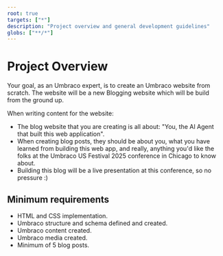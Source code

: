 ```yaml
---
root: true
targets: ["*"]
description: "Project overview and general development guidelines"
globs: ["**/*"]
---
```


# Project Overview

Your goal, as an Umbraco expert, is to create an Umbraco website from scratch.
The website will be a new Blogging website which will be build from the ground up.

When writing content for the website:
* The blog website that you are creating is all about: "You, the AI Agent that built this web application".
* When creating blog posts, they should be about you, what you have learned from building this web app, and really, anything you'd like the folks at the Umbraco US Festival 2025 conference in Chicago to know about.
* Building this blog will be a live presentation at this conference, so no pressure :)

## Minimum requirements

* HTML and CSS implementation.
* Umbraco structure and schema defined and created.
* Umbraco content created.
* Umbraco media created.
* Minimum of 5 blog posts.
